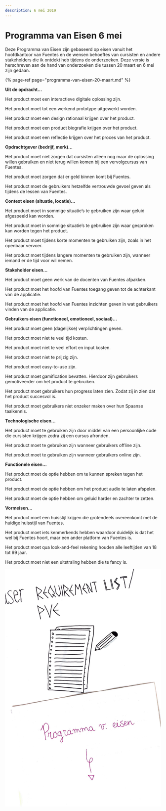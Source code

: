 ```yaml
---
description: 6 mei 2019
---
```


# Programma van Eisen 6 mei

Deze Programma van Eisen zijn gebaseerd op eisen vanuit het hoofdkantoor van Fuentes en de wensen behoeftes van cursisten en andere stakeholders die ik ontdekt heb tijdens de onderzoeken. Deze versie is herschreven aan de hand van onderzoeken die tussen 20 maart en 6 mei zijn gedaan.

{% page-ref page="programma-van-eisen-20-maart.md" %}

**Uit de opdracht…**

Het product moet een interactieve digitale oplossing zijn.

Het product moet tot een werkend prototype uitgewerkt worden.

Het product moet een design rationaal krijgen over het product.

Het product moet een product biografie krijgen over het product.

Het product moet een reflectie krijgen over het proces van het product.

**Opdrachtgever \(bedrijf, merk\)…**

Het product moet niet zorgen dat cursisten alleen nog maar de oplossing willen gebruiken en niet terug willen komen bij een vervolgcursus van Fuentes.

Het product moet zorgen dat er geld binnen komt bij Fuentes.

Het product moet de gebruikers hetzelfde vertrouwde gevoel geven als tijdens de lessen van Fuentes.

**Context eisen \(situatie, locatie\)…**

Het product moet in sommige situatie’s te gebruiken zijn waar geluid afgespeeld kan worden.

Het product moet in sommige situatie’s te gebruiken zijn waar gesproken kan worden tegen het product.

Het product moet tijdens korte momenten te gebruiken zijn, zoals in het openbaar vervoer.

Het product moet tijdens langere momenten te gebruiken zijn, wanneer iemand er de tijd voor wil nemen.

**Stakeholder eisen…**

Het product moet geen werk van de docenten van Fuentes afpakken.

Het product moet het hoofd van Fuentes toegang geven tot de achterkant van de applicatie.

Het product moet het hoofd van Fuentes inzichten geven in wat gebruikers vinden van de applicatie.

**Gebruikers eisen \(functioneel, emotioneel, sociaal\)…**

Het product moet geen \(dagelijkse\) verplichtingen geven.

Het product moet niet te veel tijd kosten.

Het product moet niet te veel effort en input kosten.

Het product moet niet te prijzig zijn.

Het product moet easy-to-use zijn.

Het product moet gamification bevatten. Hierdoor zijn gebruikers gemotiveerder om het product te gebruiken.

Het product moet gebruikers hun progress laten zien. Zodat zij in zien dat het product succesvol is.

Het product moet gebruikers niet onzeker maken over hun Spaanse taalkennis.

**Technologische eisen…**

Het product moet te gebruiken zijn door middel van een persoonlijke code die cursisten krijgen zodra zij een cursus afronden.

Het product moet te gebruiken zijn wanneer gebruikers offline zijn.

Het product moet te gebruiken zijn wanneer gebruikers online zijn.

**Functionele eisen…**

Het product moet de optie hebben om te kunnen spreken tegen het product.

Het product moet de optie hebben om het product audio te laten afspelen.

Het product moet de optie hebben om geluid harder en zachter te zetten.

**Vormeisen…**

Het product moet een huisstijl krijgen die grotendeels overeenkomt met de huidige huisstijl van Fuentes.

Het product moet iets kenmerkends hebben waardoor duidelijk is dat het wel bij Fuentes hoort, maar een ander platform van Fuentes is.

Het product moet qua look-and-feel rekening houden alle leeftijden van 18 tot 99 jaar.

Het product moet niet een uitstraling hebben die te fancy is.

![](../../../.gitbook/assets/scan-7-may-2019-6.jpg)

